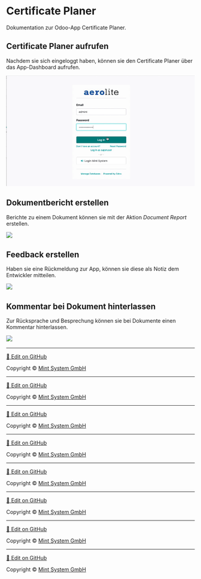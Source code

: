 # Certificate Planer

Dokumentation zur Odoo-App Certificate Planer.

## Certificate Planer aufrufen

Nachdem sie sich eingeloggt haben, können sie den Certificate Planer über das App-Dashboard aufrufen.

![](././././././././certificate-planer-aufrufen.gif)

## Dokumentbericht erstellen

Berichte zu einem Dokument können sie mit der Aktion *Document Report* erstellen.

![](././././././././certificate-planer-dokumentbericht-erstellen.gif)

## Feedback erstellen

Haben sie eine Rückmeldung zur App, können sie diese als Notiz dem Entwickler mitteilen.

![](././././././././certificate-planer-feedback-erstellen.gif)

## Kommentar bei Dokument hinterlassen

Zur Rücksprache und Besprechung können sie bei Dokumente einen Kommentar hinterlassen.

![](././././././././certificate-planer-kommentar-bei-dokument-hinterlassen.gif)


<hr>

[📝 Edit on GitHub](///////https://github.com/mint-system/odoo-handbuch/blob/master/certificate-planer.html.html.html.html.html.html.html)

<footer>Copyright © <a href="https://www.mint-system.ch/">Mint System GmbH</a></footer>

<hr>

[📝 Edit on GitHub](//////https://github.com/mint-system/odoo-handbuch/blob/master/certificate-planer.html.html.html.html.html.html)

<footer>Copyright © <a href="https://www.mint-system.ch/">Mint System GmbH</a></footer>

<hr>

[📝 Edit on GitHub](/////https://github.com/mint-system/odoo-handbuch/blob/master/certificate-planer.html.html.html.html.html)

<footer>Copyright © <a href="https://www.mint-system.ch/">Mint System GmbH</a></footer>

<hr>

[📝 Edit on GitHub](////https://github.com/mint-system/odoo-handbuch/blob/master/certificate-planer.html.html.html.html)

<footer>Copyright © <a href="https://www.mint-system.ch/">Mint System GmbH</a></footer>

<hr>

[📝 Edit on GitHub](///https://github.com/mint-system/odoo-handbuch/blob/master/certificate-planer.html.html.html)

<footer>Copyright © <a href="https://www.mint-system.ch/">Mint System GmbH</a></footer>

<hr>

[📝 Edit on GitHub](//https://github.com/mint-system/odoo-handbuch/blob/master/certificate-planer.html.html)

<footer>Copyright © <a href="https://www.mint-system.ch/">Mint System GmbH</a></footer>

<hr>

[📝 Edit on GitHub](/https://github.com/mint-system/odoo-handbuch/blob/master/certificate-planer.html)

<footer>Copyright © <a href="https://www.mint-system.ch/">Mint System GmbH</a></footer>

<hr>

[📝 Edit on GitHub](https://github.com/Mint-System/Odoo-Handbuch/blob/master/certificate-planer.md)

<footer>Copyright © <a href="https://www.mint-system.ch/">Mint System GmbH</a></footer>